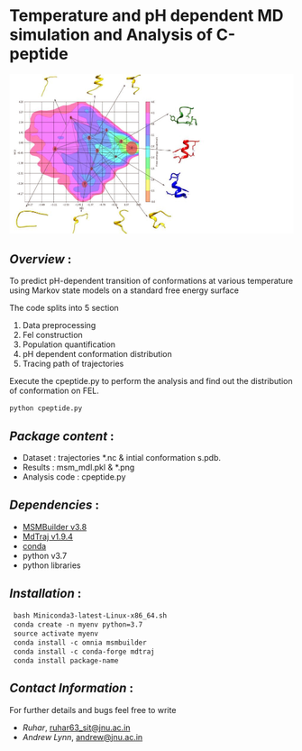 # **Temperature and pH dependent MD simulation and Analysis of C-peptide**

![Alt text](Results/C-peptide.jpg?raw=true "Title")

## *Overview* :
To predict pH-dependent transition of conformations at various temperature using Markov state models on a standard free energy surface 

The code splits into 5 section 
1. Data preprocessing 
2. Fel construction 
3. Population quantification 
4. pH dependent conformation distribution 
5. Tracing path of trajectories 

Execute the cpeptide.py to perform the analysis and find out the distribution of conformation on FEL.
```
python cpeptide.py
```

## *Package content* :
- Dataset :  trajectories *.nc & intial conformation s.pdb.
- Results : msm_mdl.pkl & *.png
- Analysis code : cpeptide.py

## *Dependencies* :
- [MSMBuilder v3.8](http://msmbuilder.org/3.8.0/)
- [MdTraj v1.9.4](https://mdtraj.org/1.9.4/index.html)
- [conda](https://repo.anaconda.com/miniconda/Miniconda3-latest-Linux-x86_64.sh)
- python v3.7 
- python libraries

## *Installation* :
```
 bash Miniconda3-latest-Linux-x86_64.sh
 conda create -n myenv python=3.7
 source activate myenv
 conda install -c omnia msmbuilder
 conda install -c conda-forge mdtraj
 conda install package-name
```

## *Contact Information* :
For further details and bugs feel free to write  
- *Ruhar*,  ruhar63_sit@jnu.ac.in 
- *Andrew Lynn*, andrew@jnu.ac.in
